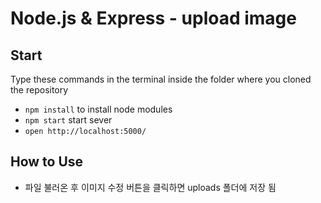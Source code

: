 # Node.js & Express - upload image

## Start
Type these commands in the terminal inside the folder where you cloned the repository
- `npm install` to install node modules
- `npm start` start sever
- `open http://localhost:5000/`

## How to Use
- 파일 불러온 후 이미지 수정 버튼을 클릭하면 uploads 폴더에 저장 됨
